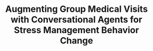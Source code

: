 ---
name: "Augmenting Group Medical Visits With Conversational"
title: "Augmenting Group Medical Visits with Conversational Agents for Stress Management Behavior Change"
project: null
event: "Persuasive Technology Conference"
authors:
- name: "Shamekhi, A."
- name: "Bickmore, T."
year: 2017
resources:
- name: "Persuasive17"
  src: "Persuasive17.pdf"
external_url: null
draft: false
---